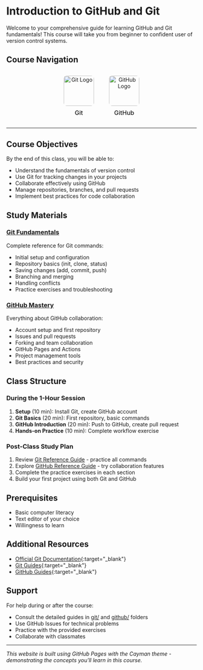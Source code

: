 # Introduction to GitHub and Git

Welcome to your comprehensive guide for learning GitHub and Git fundamentals! This course will take you from beginner to confident user of version control systems.

## Course Navigation

<div style="display: flex; justify-content: center; gap: 40px; margin: 30px 0; text-align: center;">
  
  <a href="git/" target="_blank" style="text-decoration: none; color: inherit;">
    <div style="display: flex; flex-direction: column; align-items: center;">
      <img src="https://git-scm.com/images/logos/downloads/Git-Icon-1788C.png" 
           alt="Git Logo" 
           width="80" 
           height="80" 
           style="transition: transform 0.3s ease; border-radius: 8px;">
      <span style="margin-top: 8px; font-size: 16px; font-weight: 500;">Git</span>
    </div>
  </a>

  <a href="github/" target="_blank" style="text-decoration: none; color: inherit;">
    <div style="display: flex; flex-direction: column; align-items: center;">
      <img src="https://github.githubassets.com/images/modules/logos_page/GitHub-Mark.png" 
           alt="GitHub Logo" 
           width="80" 
           height="80" 
           style="transition: transform 0.3s ease; border-radius: 8px;">
      <span style="margin-top: 8px; font-size: 16px; font-weight: 500;">GitHub</span>
    </div>
  </a>
</div>

---

## Course Objectives

By the end of this class, you will be able to:
- Understand the fundamentals of version control
- Use Git for tracking changes in your projects
- Collaborate effectively using GitHub
- Manage repositories, branches, and pull requests
- Implement best practices for code collaboration

## Study Materials

### [Git Fundamentals](git/)
Complete reference for Git commands:
- Initial setup and configuration
- Repository basics (init, clone, status)
- Saving changes (add, commit, push)
- Branching and merging
- Handling conflicts
- Practice exercises and troubleshooting

### [GitHub Mastery](github/)
Everything about GitHub collaboration:
- Account setup and first repository
- Issues and pull requests
- Forking and team collaboration
- GitHub Pages and Actions
- Project management tools
- Best practices and security

## Class Structure

### During the 1-Hour Session
1. **Setup** (10 min): Install Git, create GitHub account
2. **Git Basics** (20 min): First repository, basic commands
3. **GitHub Introduction** (20 min): Push to GitHub, create pull request
4. **Hands-on Practice** (10 min): Complete workflow exercise

### Post-Class Study Plan
1. Review [Git Reference Guide](git/) - practice all commands
2. Explore [GitHub Reference Guide](github/) - try collaboration features
3. Complete the practice exercises in each section
4. Build your first project using both Git and GitHub

## Prerequisites

- Basic computer literacy
- Text editor of your choice
- Willingness to learn

## Additional Resources

- [Official Git Documentation](https://git-scm.com/doc){:target="_blank"}
- [Git Guides](https://github.com/git-guides){:target="_blank"}
- [GitHub Guides](https://docs.github.com/en/get-started){:target="_blank"}

## Support

For help during or after the course:
- Consult the detailed guides in [git/](git/) and [github/](github/) folders
- Use GitHub Issues for technical problems
- Practice with the provided exercises
- Collaborate with classmates

---

*This website is built using GitHub Pages with the Cayman theme - demonstrating the concepts you'll learn in this course.*
